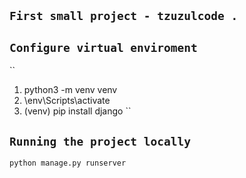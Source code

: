 ## `First small project - tzuzulcode .`


## `Configure virtual enviroment `

``
1. python3 -m venv venv
2. \env\Scripts\activate
3. (venv) pip install django
``

## `Running the project locally`

``python manage.py runserver``